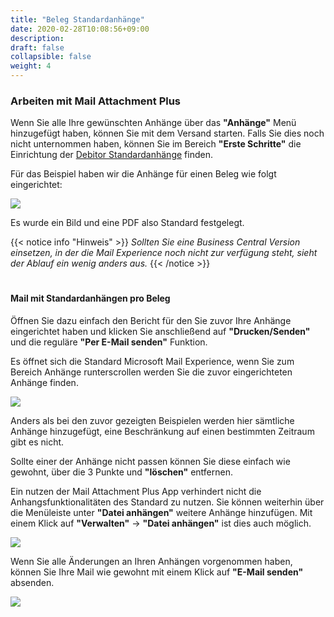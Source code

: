 ```yaml
---
title: "Beleg Standardanhänge"
date: 2020-02-28T10:08:56+09:00
description: 
draft: false
collapsible: false
weight: 4
---
```

### Arbeiten mit Mail Attachment Plus

Wenn Sie alle Ihre gewünschten Anhänge über das **"Anhänge"** Menü hinzugefügt haben, können Sie mit dem Versand starten. Falls Sie dies noch nicht unternommen haben, können Sie im Bereich **"Erste Schritte"** die Einrichtung der [Debitor Standardanhänge](/de-de/apps/mail-attachments-plus/first-steps/setup/defaults-document/) finden.

Für das Beispiel haben wir die Anhänge für einen Beleg wie folgt eingerichtet:

![](images/apps/attachmentdocumentsetup.PNG)

Es wurde ein Bild und eine PDF also Standard festgelegt.

{{< notice info "Hinweis" >}}
 _Sollten Sie eine Business Central Version einsetzen, in der die Mail Experience noch nicht zur verfügung steht, sieht der Ablauf ein wenig anders aus._
{{< /notice >}}
#

#### Mail mit Standardanhängen pro Beleg
Öffnen Sie dazu einfach den Bericht für den Sie zuvor Ihre Anhänge eingerichtet haben und klicken Sie anschließend auf **"Drucken/Senden"** und die reguläre **"Per E-Mail senden"** Funktion.

Es öffnet sich die Standard Microsoft Mail Experience, wenn Sie zum Bereich Anhänge runterscrollen werden Sie die zuvor eingerichteten Anhänge finden.

![](images/apps/attachmentdocumentdialog.PNG)

Anders als bei den zuvor gezeigten Beispielen werden hier sämtliche Anhänge hinzugefügt, eine Beschränkung auf einen bestimmten Zeitraum gibt es nicht.

Sollte einer der Anhänge nicht passen können Sie diese einfach wie gewohnt, über die 3 Punkte und **"löschen"** entfernen.

Ein nutzen der Mail Attachment Plus App verhindert nicht die Anhangsfunktionalitäten des Standard zu nutzen. Sie können weiterhin über die Menüleiste unter **"Datei anhängen"** weitere Anhänge hinzufügen. Mit einem Klick auf **"Verwalten"** -> **"Datei anhängen"** ist dies auch möglich.

![](images/apps/attachmentdocumentdialogchange.PNG)

Wenn Sie alle Änderungen an Ihren Anhängen vorgenommen haben, können Sie Ihre Mail wie gewohnt mit einem Klick auf **"E-Mail senden"** absenden.

![](images/apps/attachmentdocumentmail.PNG)